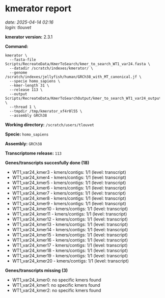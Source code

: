 # kmerator report
*date: 2025-04-14 02:16*  
*login: tlouvet*

**kmerator version:** 2.3.1

**Command:**

```
kmerator \
  --fasta-file Scripts/RecreateData/KmerToSearch/kmer_to_search_WT1_var24.fasta \
  --datadir /scratch/indexes/kmerator/ \
  --genome /scratch/indexes/jellyfish/human/GRCh38_with_MT_canonical.jf \
  --specie homo_sapiens \
  --kmer-length 31 \
  --release 113 \
  --output Scripts/RecreateData/KmerToSearchOutput/kmer_to_search_WT1_var24_output \
  --thread 1 \
  --tmpdir /tmp/kmerator_xf4r0l55 \
  --assembly GRCh38
```

**Working directory:** `/scratch/users/tlouvet`

**Specie:** `homo_sapiens`

**Assembly:** `GRCh38`

**Transcriptome release:** `113`

**Genes/transcripts succesfully done (18)**

- WT1_var24_kmer3 - kmers/contigs: 1/1 (level: transcript)
- WT1_var24_kmer4 - kmers/contigs: 1/1 (level: transcript)
- WT1_var24_kmer5 - kmers/contigs: 1/1 (level: transcript)
- WT1_var24_kmer6 - kmers/contigs: 1/1 (level: transcript)
- WT1_var24_kmer7 - kmers/contigs: 1/1 (level: transcript)
- WT1_var24_kmer8 - kmers/contigs: 1/1 (level: transcript)
- WT1_var24_kmer9 - kmers/contigs: 1/1 (level: transcript)
- WT1_var24_kmer10 - kmers/contigs: 1/1 (level: transcript)
- WT1_var24_kmer11 - kmers/contigs: 1/1 (level: transcript)
- WT1_var24_kmer12 - kmers/contigs: 1/1 (level: transcript)
- WT1_var24_kmer13 - kmers/contigs: 1/1 (level: transcript)
- WT1_var24_kmer14 - kmers/contigs: 1/1 (level: transcript)
- WT1_var24_kmer15 - kmers/contigs: 1/1 (level: transcript)
- WT1_var24_kmer16 - kmers/contigs: 1/1 (level: transcript)
- WT1_var24_kmer17 - kmers/contigs: 1/1 (level: transcript)
- WT1_var24_kmer18 - kmers/contigs: 1/1 (level: transcript)
- WT1_var24_kmer19 - kmers/contigs: 1/1 (level: transcript)
- WT1_var24_kmer20 - kmers/contigs: 1/1 (level: transcript)


**Genes/transcripts missing (3)**

- WT1_var24_kmer0: no specific kmers found
- WT1_var24_kmer1: no specific kmers found
- WT1_var24_kmer2: no specific kmers found
